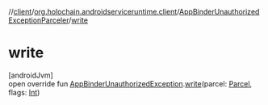 //[client](../../../index.md)/[org.holochain.androidserviceruntime.client](../index.md)/[AppBinderUnauthorizedExceptionParceler](index.md)/[write](write.md)

# write

[androidJvm]\
open override fun [AppBinderUnauthorizedException](../-app-binder-unauthorized-exception/index.md).[write](write.md)(parcel: [Parcel](https://developer.android.com/reference/kotlin/android/os/Parcel.html), flags: [Int](https://kotlinlang.org/api/core/kotlin-stdlib/kotlin/-int/index.html))